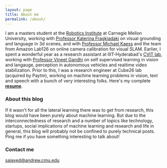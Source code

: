 ```yaml
---
layout: page
title: About me
permalink: /about/
---
```


I am a masters student at the [Robotics Institute](https://www.ri.cmu.edu/) at Carnegie Mellon University, working with [Professor Katerina Fragkiadaki](https://www.cs.cmu.edu/~katef/) on visual grounding and language in 3d scenes, and with [Professor Michael Kaess](http://frc.ri.cmu.edu/~kaess/) and the team from Amazon Lab126 on online camera calibration for visual SLAM. Earlier, I spent a wonderful year as a research assistant at IIIT-Hyderabad's [CVIT lab](https://cvit.iiit.ac.in/), working with [Professor Vineet Gandhi](https://faculty.iiit.ac.in/~vgandhi/) on self supervised learning in vision and langauge, perception in autonomous vehicles and realtime video stabilization. Prior to this, I was a research engineer at Cube26 lab (acquired by Paytm), working on machine learning problems in vision, text and speech with a bunch of very interesting folks. Here's my complete [**resume**](../cv.pdf).

### About this blog

If it wasn't for all the lateral learning there was to get from research, this blog would have been purely about machine learning. But due to the interconnectedness of research and a number of topics like technology, startups, social implications of machine learning and research and life in general, this blog will probably not be confined to purely technical posts. Ping me if you have something interesting to talk about!

### Contact me

[sajaved@andrew.cmu.edu](mailto:sajaved@andrew.cmu.edu)